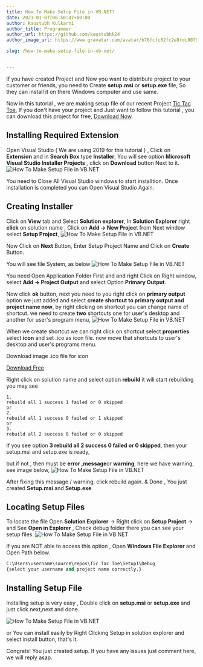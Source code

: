 ```yaml
---
title: How To Make Setup File in VB.NET?
date: 2021-01-07T06:50:47+00:00
author: Kaustubh Kulkarni
author_title: Programmer
author_url: https://github.com/kaustubhk24
author_image_url: https://www.gravatar.com/avatar/b76fcfc82fc2e8fdc8075636f1735f61?s=200

slug: /how-to-make-setup-file-in-vb-net/


---
```

If you have created Project and Now you want to distribute project to your customer or friends, you need to Create **setup.msi** or **setup.exe** file, So they can install it on there Windows computer and use same.

Now in this tutorial , we are making setup file of our recent Project [Tic Tac Toe](https://blog.kaustubh.codes/mini-project-tic-tac-toe-game-in-vb-net-with-free-source-code/), If you don't have your project and Just want to follow this tutorial , you can download this project for free, [Download Now](https://blog.kaustubh.codes/mini-project-tic-tac-toe-game-in-vb-net-with-free-source-code/).

## Installing Required Extension

Open Visual Studio ( We are using 2019 for this tutorial ) , Click on **Extension** and in **Search Box** type **Installer**, You will see option **Microsoft Visual Studio Installer Projects** , click on **Download** button Next to it.
![How To Make Setup File in VB.NET](https://kaustubhk24.netlify.app/imgs/wp-content/uploads/2021/01/image-10.png) 

You need to Close All Visual Studio windows to start installtion. Once installation is completed you can Open Visual Studio Again.

## Creating Installer 

Click on **View** tab and Select **Solution explorer**, In **Solution Explorer** right **click** on solution name , Click on **Add -> New Projec**t from Next window select **Setup Project**,
![How To Make Setup File in VB.NET](https://kaustubhk24.netlify.app/imgs/wp-content/uploads/2021/01/image-12.png) 

Now Click on **Next** Button, Enter Setup Project Name and Click on **Create** Button.

You will see file System, as below
![How To Make Setup File in VB.NET](https://kaustubhk24.netlify.app/imgs/wp-content/uploads/2021/01/image-13.png) 

You need Open Application Folder First and and right Click on Right window, select **Add -> Project Output** and select Option **Primary Output**.

Now click **ok** button, next you need to you right click on **primary output** option we just added and select **create shortcut to primary output and project name now**, by right clicking on shortcut you can change name of shortcut. we need to create **two** shortcuts one for user's desktop and another for user's program menu,
![How To Make Setup File in VB.NET](https://kaustubhk24.netlify.app/imgs/wp-content/uploads/2021/01/image-14.png) 

When we create shortcut we can right click on shortcut select **properties** select **icon** and set .ico as icon file. now move that shortcuts to user's desktop and user's programs menu.

Download image .ico file for icon



[Download Free](https://kaustubhk24.netlify.app/imgs/wp-content/uploads/2021/01/tic-tac-toe-1.png) 



Right click on solution name and select option **rebuild** it will start rebuilding you may see 


```
1.
rebuild all 1 success 1 failed or 0 skipped
or
2.
rebuild all 1 success 0 failed or 1 skipped
or
3.
rebuild all 2 success 0 failed or 0 skipped
```


If you see option **3 rebuild all 2 success 0 failed or 0 skipped**, then your setup.msi and setup.exe is ready,

but if not , then must be **error ,message**or **warning**, here we have warning, see image below,
![How To Make Setup File in VB.NET](https://kaustubhk24.netlify.app/imgs/wp-content/uploads/2021/01/image-15.png) 

After fixing this message / warning, click rebuild again. & Done , You just created **Setup.msi** and **Setup.exe**

## Locating Setup Files

To locate the file Open **Solution Explorer** -> Right click on **Setup Project** -> and See **Open in Explorer** , Check debug folder there you can see your setup files.
![How To Make Setup File in VB.NET](https://kaustubhk24.netlify.app/imgs/wp-content/uploads/2021/01/image-16.png) 

If you are NOT able to access this option , Open **Windows File Explorer** and Open Path below.

```vb title="file.vb"
C:\Users\username\source\repos\Tic Tac Toe\Setup1\Debug
{select your username and project name correctly.}
```

## Installing Setup File

Installing setup is very easy , Double click on **setup.msi** or **setup.exe** and just click next,next and done.

![How To Make Setup File in VB.NET](https://kaustubhk24.netlify.app/imgs/wp-content/uploads/2021/01/image-17.png) 

or You can install easily by Right Clicking Setup in solution explorer and select install button, that's it.

Congrats! You just created setup. If you have any issues just comment here, we will reply asap.


